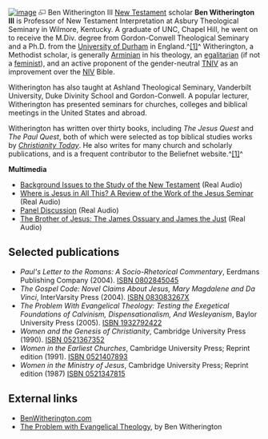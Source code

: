 [![image](images/thumb/2/24/Witherington.jpg/175px-Witherington.jpg)](http://www.theopedia.com/File:Witherington.jpg)
[![image](data:image/png;base64,iVBORw0KGgoAAAANSUhEUgAAAA8AAAALCAAAAACFLIiAAAAAAnRSTlMA/1uRIrUAAABPSURBVAjXY/j///+5vXDwjAHIr26ZAgXZe8H8a/+hoIcw/9nevdVL9+79DuPvzQYZFPUezu8BMZLXgkExnD8HAu6hqv//n+HZVjD4DuUDAKlChD3fj6aPAAAAAElFTkSuQmCC)](http://www.theopedia.com/File:Witherington.jpg "Enlarge")
Ben Witherington III
[New Testament](New_Testament "New Testament") scholar
**Ben Witherington III** is Professor of New Testament
Interpretation at Asbury Theological Seminary in Wilmore, Kentucky.
A graduate of UNC, Chapel Hill, he went on to receive the M.Div.
degree from Gordon-Conwell Theological Seminary and a Ph.D. from
the
[University of Durham](University_of_Durham "University of Durham")
in England.^[[1]](#note-BWcom)^ Witherington, a Methodist scholar,
is generally [Arminian](Arminianism "Arminianism") in his theology,
an [egalitarian](Egalitarianism "Egalitarianism") (if not a
[feminist](Feminism "Feminism")), and an active proponent of the
gender-neutral [TNIV](TNIV "TNIV") as an improvement over the
[NIV](NIV "NIV") Bible.

Witherington has also taught at Ashland Theological Seminary,
Vanderbilt University, Duke Divinity School and Gordon-Conwell. A
popular lecturer, Witherington has presented seminars for churches,
colleges and biblical meetings in the United States and abroad.

Witherington has written over thirty books, including
*The Jesus Quest* and *The Paul Quest*, both of which were selected
as top biblical studies works by
*[Christianity Today](Christianity_Today "Christianity Today")*. He
also writes for many church and scholarly publications, and is a
frequent contributor to the Beliefnet website.^[[1]](#note-BWcom)^

**Multimedia**

-   [Background Issues to the Study of the New Testament](http://stream.sbts.edu:9037/ramgen/JBGay/2003Witherington1.rm)
    (Real Audio)
-   [Where is Jesus in All This? A Review of the Work of the Jesus Seminar](http://stream.sbts.edu:9037/ramgen/JBGay/2003Witherington2.rm)
    (Real Audio)
-   [Panel Discussion](http://stream.sbts.edu:9037/ramgen/JBGay/2003Witherington3.rm)
    (Real Audio)
-   [The Brother of Jesus: The James Ossuary and James the Just](http://stream.sbts.edu:9037/ramgen/JBGay/2003Witherington4.rm)
    (Real Audio)

## Selected publications

-   *Paul's Letter to the Romans: A Socio-Rhetorical Commentary*,
    Eerdmans Publishing Company (2004).
    [ISBN 0802845045](http://www.theopedia.com/Special:BookSources/0802845045)
-   *The Gospel Code: Novel Claims About Jesus, Mary Magdalene and Da Vinci*,
    InterVarsity Press (2004).
    [ISBN 083083267X](http://www.theopedia.com/Special:BookSources/083083267X)
-   *The Problem With Evangelical Theology: Testing the Exegetical Foundations of Calvinism, Dispensationalism, And Wesleyanism*,
    Baylor University Press (2005).
    [ISBN 1932792422](http://www.theopedia.com/Special:BookSources/1932792422)
-   *Women and the Genesis of Christianity*, Cambridge University
    Press (1990).
    [ISBN 0521367352](http://www.theopedia.com/Special:BookSources/0521367352)
-   *Women in the Earliest Churches*, Cambridge University Press;
    Reprint edition (1991).
    [ISBN 0521407893](http://www.theopedia.com/Special:BookSources/0521407893)
-   *Women in the Ministry of Jesus*, Cambridge University Press;
    Reprint edition (1987)
    [ISBN 0521347815](http://www.theopedia.com/Special:BookSources/0521347815)

## External links

-   [BenWitherington.com](http://www.benwitherington.com/)
-   [The Problem with Evangelical Theology](http://benwitherington.blogspot.com/2005/12/problem-with-evangelical-theology.html),
    by Ben Witherington



